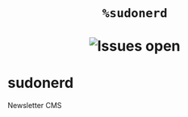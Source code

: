 <h1 align="center">
  <code>%sudonerd</code>
  <br></br>
  <img alt="Issues open" src="https://img.shields.io/github/issues/ScammrsNvrDie/sudonerd" />
</h1>

# sudonerd
Newsletter CMS
